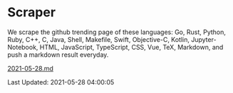# Scraper

We scrape the github trending page of these languages: Go, Rust, Python, Ruby, C++, C, Java, Shell, Makefile, Swift, Objective-C, Kotlin, Jupyter-Notebook, HTML, JavaScript, TypeScript, CSS, Vue, TeX, Markdown, and push a markdown result everyday.

[2021-05-28.md](https://github.com/yangwenmai/github-trending-backup/blob/master/2021-05-28.md)

Last Updated: 2021-05-28 04:00:05